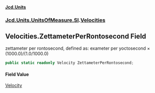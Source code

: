#### [Jcd.Units](index.md 'index')
### [Jcd.Units.UnitsOfMeasure.SI](Jcd.Units.UnitsOfMeasure.SI.md 'Jcd.Units.UnitsOfMeasure.SI').[Velocities](Velocities.md 'Jcd.Units.UnitsOfMeasure.SI.Velocities')

## Velocities.ZettameterPerRontosecond Field

zettameter per rontosecond, defined as: exameter per yoctosecond × (1000.0)/(1.0/1000.0)

```csharp
public static readonly Velocity ZettameterPerRontosecond;
```

#### Field Value
[Velocity](Velocity.md 'Jcd.Units.UnitTypes.Velocity')